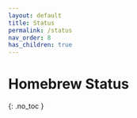 ```yaml
---
layout: default
title: Status
permalink: /status
nav_order: 8
has_children: true
---
```


# Homebrew Status
{: .no_toc }

